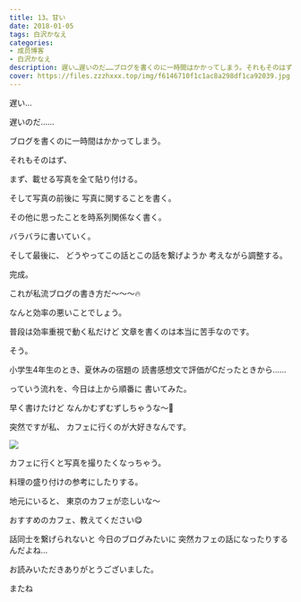```yaml
---
title: 13。甘い
date: 2018-01-05
tags: 白沢かなえ
categories: 
- 成员博客
- 白沢かなえ
description: 遅い…遅いのだ……ブログを書くのに一時間はかかってしまう。それもそのはず、まず、載せる写真を全て貼り付ける。そして写真の前後に写真に関することを書く。...
cover: https://files.zzzhxxx.top/img/f6146710f1c1ac8a298df1ca92039.jpg 
---
```








遅い…



遅いのだ……




ブログを書くのに一時間はかかってしまう。



それもそのはず、

まず、載せる写真を全て貼り付ける。

そして写真の前後に
写真に関することを書く。

その他に思ったことを時系列関係なく書く。

バラバラに書いていく。



そして最後に、
どうやってこの話とこの話を繋げようか
考えながら調整する。


完成。





これが私流ブログの書き方だ〜〜〜🔥


なんと効率の悪いことでしょう。

普段は効率重視で動く私だけど
文章を書くのは本当に苦手なのです。



そう。

小学生4年生のとき、夏休みの宿題の
読書感想文で評価がCだったときから……







っていう流れを、今日は上から順番に
書いてみた。

早く書けたけど
なんかむずむずしちゃうな〜🐶











突然ですが私、
カフェに行くのが大好きなんです。

![](https://files.zzzhxxx.top/img/f6146710f1c1ac8a298df1ca92039.jpg)



カフェに行くと写真を撮りたくなっちゃう。

料理の盛り付けの参考にしたりする。



地元にいると、
東京のカフェが恋しいな〜



おすすめのカフェ、教えてください😋












話同士を繋げられないと
今日のブログみたいに
突然カフェの話になったりするんだよね…











お読みいただきありがとうございました。

またね



